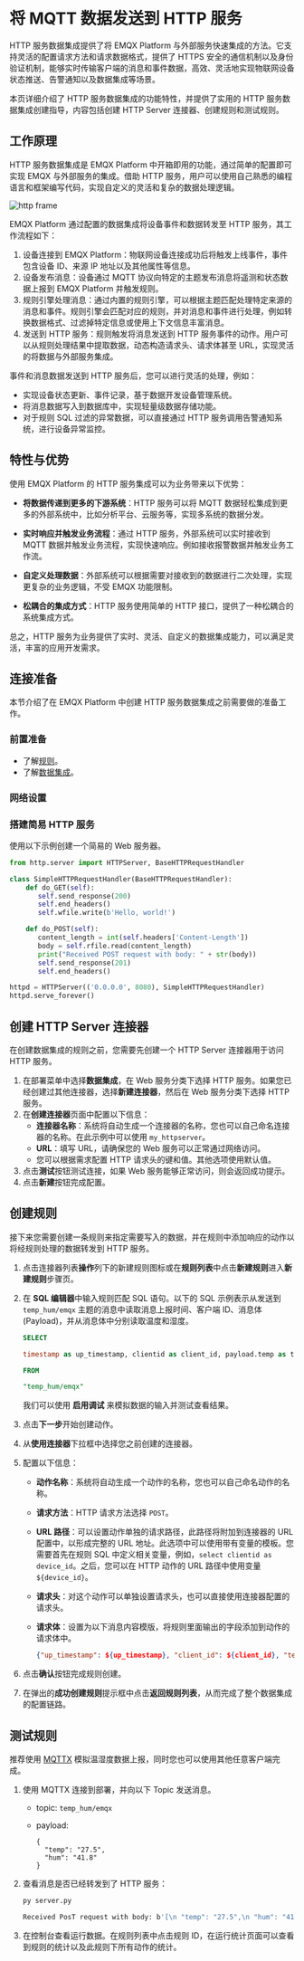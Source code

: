 # 将 MQTT 数据发送到 HTTP 服务

HTTP 服务数据集成提供了将 EMQX Platform 与外部服务快速集成的方法。它支持灵活的配置请求方法和请求数据格式，提供了 HTTPS 安全的通信机制以及身份验证机制，能够实时传输客户端的消息和事件数据，高效、灵活地实现物联网设备状态推送、告警通知以及数据集成等场景。

本页详细介绍了 HTTP 服务数据集成的功能特性，并提供了实用的 HTTP 服务数据集成创建指导，内容包括创建 HTTP Server 连接器、创建规则和测试规则。


## 工作原理
HTTP 服务数据集成是 EMQX Platform 中开箱即用的功能，通过简单的配置即可实现 EMQX 与外部服务的集成。借助 HTTP 服务，用户可以使用自己熟悉的编程语言和框架编写代码，实现自定义的灵活和复杂的数据处理逻辑。

![http frame](./_assets/frame_http.png)

EMQX Platform 通过配置的数据集成将设备事件和数据转发至 HTTP 服务，其工作流程如下：

1. 设备连接到 EMQX Platform：物联网设备连接成功后将触发上线事件，事件包含设备 ID、来源 IP 地址以及其他属性等信息。
2. 设备发布消息：设备通过 MQTT 协议向特定的主题发布消息将遥测和状态数据上报到 EMQX Platform 并触发规则。
3. 规则引擎处理消息：通过内置的规则引擎，可以根据主题匹配处理特定来源的消息和事件。规则引擎会匹配对应的规则，并对消息和事件进行处理，例如转换数据格式、过滤掉特定信息或使用上下文信息丰富消息。
4. 发送到 HTTP 服务：规则触发将消息发送到 HTTP 服务事件的动作。用户可以从规则处理结果中提取数据，动态构造请求头、请求体甚至 URL，实现灵活的将数据与外部服务集成。

事件和消息数据发送到 HTTP 服务后，您可以进行灵活的处理，例如：

- 实现设备状态更新、事件记录，基于数据开发设备管理系统。
- 将消息数据写入到数据库中，实现轻量级数据存储功能。
- 对于规则 SQL 过滤的异常数据，可以直接通过 HTTP 服务调用告警通知系统，进行设备异常监控。

## 特性与优势
使用 EMQX Platform 的 HTTP 服务集成可以为业务带来以下优势：

- **将数据传递到更多的下游系统**：HTTP 服务可以将 MQTT 数据轻松集成到更多的外部系统中，比如分析平台、云服务等，实现多系统的数据分发。

- **实时响应并触发业务流程**：通过 HTTP 服务，外部系统可以实时接收到 MQTT 数据并触发业务流程，实现快速响应。例如接收报警数据并触发业务工作流。

- **自定义处理数据**：外部系统可以根据需要对接收到的数据进行二次处理，实现更复杂的业务逻辑，不受 EMQX 功能限制。

- **松耦合的集成方式**：HTTP 服务使用简单的 HTTP 接口，提供了一种松耦合的系统集成方式。

总之，HTTP 服务为业务提供了实时、灵活、自定义的数据集成能力，可以满足灵活，丰富的应用开发需求。


## 连接准备
本节介绍了在 EMQX Platform 中创建 HTTP 服务数据集成之前需要做的准备工作。

### 前置准备

- 了解[规则](./rules.md)。
- 了解[数据集成](./introduction.md)。

### 网络设置

<!--@include: ./network-setting.md-->

### 搭建简易 HTTP 服务

使用以下示例创建一个简易的 Web 服务器。

```python
from http.server import HTTPServer, BaseHTTPRequestHandler

class SimpleHTTPRequestHandler(BaseHTTPRequestHandler):
    def do_GET(self):
       self.send_response(200)
       self.end_headers()
       self.wfile.write(b'Hello, world!')

    def do_POST(self):
       content_length = int(self.headers['Content-Length'])
       body = self.rfile.read(content_length)
       print("Received POST request with body: " + str(body))
       self.send_response(201)
       self.end_headers()

httpd = HTTPServer(('0.0.0.0', 8080), SimpleHTTPRequestHandler)
httpd.serve_forever()
```

## 创建 HTTP Server 连接器
在创建数据集成的规则之前，您需要先创建一个 HTTP Server 连接器用于访问 HTTP 服务。

1. 在部署菜单中选择**数据集成**，在 Web 服务分类下选择 HTTP 服务。如果您已经创建过其他连接器，选择**新建连接器**，然后在 Web 服务分类下选择 HTTP 服务。
2. 在**创建连接器**页面中配置以下信息：
   - **连接器名称**：系统将自动生成一个连接器的名称，您也可以自己命名连接器的名称。在此示例中可以使用 `my_httpserver`。
   - **URL**：填写 URL，请确保您的 Web 服务可以正常通过网络访问。
   - 您可以根据需求配置 HTTP 请求头的键和值。其他选项使用默认值。
3. 点击**测试**按钮测试连接，如果 Web 服务能够正常访问，则会返回成功提示。
4. 点击**新建**按钮完成配置。

## 创建规则
接下来您需要创建一条规则来指定需要写入的数据，并在规则中添加响应的动作以将经规则处理的数据转发到 HTTP 服务。

1. 点击连接器列表**操作**列下的新建规则图标或在**规则列表**中点击**新建规则**进入**新建规则**步骤页。

2. 在 **SQL 编辑器**中输入规则匹配 SQL 语句。以下的 SQL 示例表示从发送到 `temp_hum/emqx` 主题的消息中读取消息上报时间、客户端 ID、消息体 (Payload)，并从消息体中分别读取温度和湿度。

   ```sql
   SELECT 
   
   timestamp as up_timestamp, clientid as client_id, payload.temp as temp, payload.hum as hum
   
   FROM
   
   "temp_hum/emqx"
   ```

   我们可以使用 **启用调试** 来模拟数据的输入并测试查看结果。

3. 点击**下一步**开始创建动作。

4. 从**使用连接器**下拉框中选择您之前创建的连接器。

5. 配置以下信息：

   - **动作名称**：系统将自动生成一个动作的名称，您也可以自己命名动作的名称。

   - **请求方法**：HTTP 请求方法选择 `POST`。

   - **URL 路径**：可以设置动作单独的请求路径，此路径将附加到连接器的 URL 配置中，以形成完整的 URL 地址。此选项中可以使用带有变量的模板。您需要首先在规则 SQL 中定义相关变量，例如，`select clientid as device_id`。之后，您可以在 HTTP 动作的 URL 路径中使用变量 `${device_id}`。

   - **请求头**：对这个动作可以单独设置请求头，也可以直接使用连接器配置的请求头。

   - **请求体**：设置为以下消息内容模版，将规则里面输出的字段添加到动作的请求体中。

     ```json
     {"up_timestamp": ${up_timestamp}, "client_id": ${client_id}, "temp": ${temp}, "hum": ${hum}}
     ```

6. 点击**确认**按钮完成规则创建。

7. 在弹出的**成功创建规则**提示框中点击**返回规则列表**，从而完成了整个数据集成的配置链路。


## 测试规则

推荐使用 [MQTTX](https://mqttx.app/) 模拟温湿度数据上报，同时您也可以使用其他任意客户端完成。

1. 使用 MQTTX 连接到部署，并向以下 Topic 发送消息。

    - topic: `temp_hum/emqx`

    - payload:

      ```
      {
        "temp": "27.5",
        "hum": "41.8"
      }
      ```

2. 查看消息是否已经转发到了 HTTP 服务：

   ```bash
   py server.py
   
   Received PosT request with body: b'[\n "temp": "27.5",\n "hum": "41.8"\n)127.0.0.1 - -[18/Dec/2023 14:50:44]"POST  HTTP/1.1" 201 -
   ```


3. 在控制台查看运行数据。在规则列表中点击规则 ID，在运行统计页面可以查看到规则的统计以及此规则下所有动作的统计。

